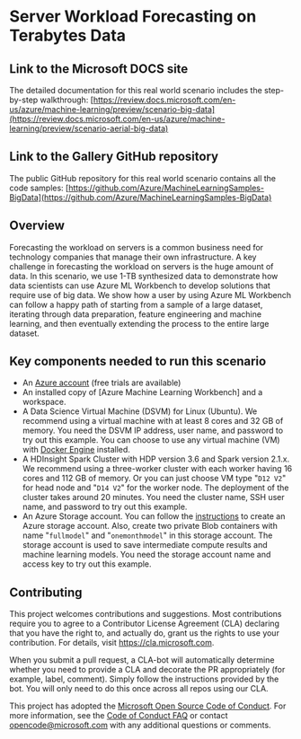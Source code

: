 
# Server Workload Forecasting on Terabytes Data

## Link to the Microsoft DOCS site

The detailed documentation for this real world scenario includes the step-by-step walkthrough:
[https://review.docs.microsoft.com/en-us/azure/machine-learning/preview/scenario-big-data](https://review.docs.microsoft.com/en-us/azure/machine-learning/preview/scenario-aerial-big-data)

## Link to the Gallery GitHub repository

The public GitHub repository for this real world scenario contains all the code samples:
[https://github.com/Azure/MachineLearningSamples-BigData](https://github.com/Azure/MachineLearningSamples-BigData)

## Overview

Forecasting the workload on servers is a common business need for technology companies that manage their own infrastructure. A key challenge in forecasting the workload on servers is the huge amount of data. In this scenario, we use 1-TB synthesized data to demonstrate how data scientists can use Azure ML Workbench to develop solutions that require use of big data. We show how a user by using Azure ML Workbench can follow a happy path of starting from a sample of a large dataset, iterating through data preparation, feature engineering and machine learning, and then eventually extending the process to the entire large dataset.


## Key components needed to run this scenario

* An [Azure account](https://azure.microsoft.com/free/) (free trials are available)
* An installed copy of [Azure Machine Learning Workbench] and a workspace.
* A Data Science Virtual Machine (DSVM) for Linux (Ubuntu).  We recommend using a virtual machine with at least 8 cores and 32 GB of memory.  You need the DSVM IP address, user name, and password to try out this example. You can choose to use any virtual machine (VM) with [Docker Engine](https://docs.docker.com/engine/) installed.
* A HDInsight Spark Cluster with HDP version 3.6 and Spark version 2.1.x.  We recommend using a three-worker cluster with each worker having 16 cores and 112 GB of memory. Or you can just choose VM type "`D12 V2`" for head node and "`D14 V2`" for the worker node. The deployment of the cluster takes around 20 minutes. You need the cluster name, SSH user name, and password to try out this example.
* An Azure Storage account. You can follow the [instructions](https://docs.microsoft.com/azure/storage/common/storage-create-storage-account) to create an Azure storage account. Also, create two private Blob containers with name "`fullmodel`" and "`onemonthmodel`" in this storage account. The storage account is used to save intermediate compute results and machine learning models. You need the storage account name and access key to try out this example. 


## Contributing

This project welcomes contributions and suggestions.  Most contributions require you to agree to a
Contributor License Agreement (CLA) declaring that you have the right to, and actually do, grant us
the rights to use your contribution. For details, visit https://cla.microsoft.com.

When you submit a pull request, a CLA-bot will automatically determine whether you need to provide
a CLA and decorate the PR appropriately (for example, label, comment). Simply follow the instructions
provided by the bot. You will only need to do this once across all repos using our CLA.

This project has adopted the [Microsoft Open Source Code of Conduct](https://opensource.microsoft.com/codeofconduct/).
For more information, see the [Code of Conduct FAQ](https://opensource.microsoft.com/codeofconduct/faq/) or
contact [opencode@microsoft.com](mailto:opencode@microsoft.com) with any additional questions or comments.





